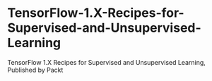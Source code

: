 # TensorFlow-1.X-Recipes-for-Supervised-and-Unsupervised-Learning
TensorFlow 1.X Recipes for Supervised and Unsupervised Learning, Published by Packt
